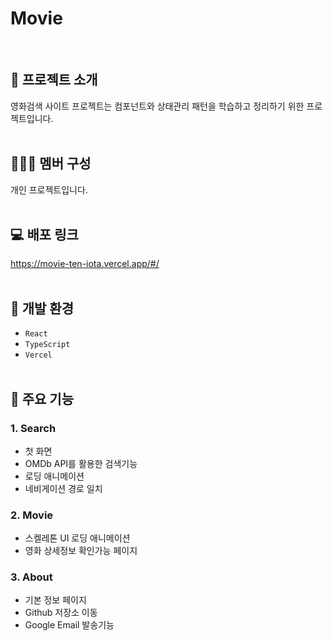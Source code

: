 # Movie
<br />

## 📃 프로젝트 소개
  영화검색 사이트 프로젝트는 컴포넌트와 상태관리 패턴을 학습하고 정리하기 위한 프로젝트입니다.
<br /><br />

## 🧑‍🤝‍🧑 멤버 구성
  개인 프로젝트입니다.
<br /><br />

## 💻 배포 링크
  https://movie-ten-iota.vercel.app/#/
<br /><br />

## 🔎 개발 환경
  - `React`
  - `TypeScript`
  - `Vercel`
<br /><br />

## 📣 주요 기능

### 1. Search
  - 첫 화면
  - OMDb API를 활용한 검색기능
  - 로딩 애니메이션
  - 네비게이션 경로 일치
    
### 2. Movie
  - 스켈레톤 UI 로딩 애니메이션
  - 영화 상세정보 확인가능 페이지

### 3. About
  - 기본 정보 페이지
  - Github 저장소 이동
  - Google Email 발송기능
<br /><br />
